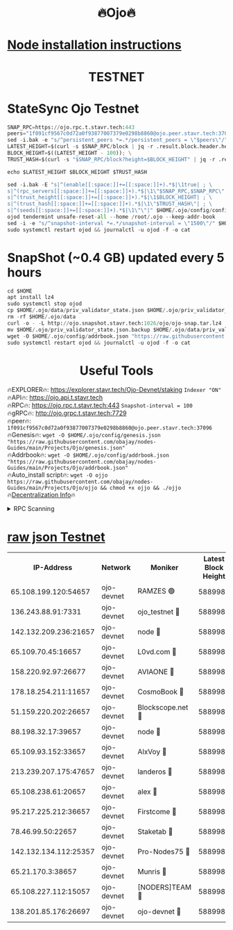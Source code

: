 <h1 align="center"> 🔥Ojo🔥</h1>

[Node installation instructions](https://github.com/obajay/nodes-Guides/tree/main/Projects/Ojo)
=

<h1 align="center"> TESTNET</h1>

# StateSync Ojo Testnet
```python
SNAP_RPC=https://ojo.rpc.t.stavr.tech:443
peers="1f091cf9567c0d72a0f93877007379e0298b8860@ojo.peer.stavr.tech:37096"
sed -i.bak -e "s/^persistent_peers *=.*/persistent_peers = \"$peers\"/" $HOME/.ojo/config/config.toml
LATEST_HEIGHT=$(curl -s $SNAP_RPC/block | jq -r .result.block.header.height); \
BLOCK_HEIGHT=$((LATEST_HEIGHT - 100)); \
TRUST_HASH=$(curl -s "$SNAP_RPC/block?height=$BLOCK_HEIGHT" | jq -r .result.block_id.hash)

echo $LATEST_HEIGHT $BLOCK_HEIGHT $TRUST_HASH

sed -i.bak -E "s|^(enable[[:space:]]+=[[:space:]]+).*$|\1true| ; \
s|^(rpc_servers[[:space:]]+=[[:space:]]+).*$|\1\"$SNAP_RPC,$SNAP_RPC\"| ; \
s|^(trust_height[[:space:]]+=[[:space:]]+).*$|\1$BLOCK_HEIGHT| ; \
s|^(trust_hash[[:space:]]+=[[:space:]]+).*$|\1\"$TRUST_HASH\"| ; \
s|^(seeds[[:space:]]+=[[:space:]]+).*$|\1\"\"|" $HOME/.ojo/config/config.toml
ojod tendermint unsafe-reset-all --home /root/.ojo --keep-addr-book
sed -i -e "s/^snapshot-interval *=.*/snapshot-interval = \"1500\"/" $HOME/.ojo/config/app.toml
sudo systemctl restart ojod && journalctl -u ojod -f -o cat
```
# SnapShot (~0.4 GB) updated every 5 hours
```python
cd $HOME
apt install lz4
sudo systemctl stop ojod
cp $HOME/.ojo/data/priv_validator_state.json $HOME/.ojo/priv_validator_state.json.backup
rm -rf $HOME/.ojo/data
curl -o - -L http://ojo.snapshot.stavr.tech:1026/ojo/ojo-snap.tar.lz4 | lz4 -c -d - | tar -x -C $HOME/.ojo --strip-components 2
mv $HOME/.ojo/priv_validator_state.json.backup $HOME/.ojo/data/priv_validator_state.json
wget -O $HOME/.ojo/config/addrbook.json "https://raw.githubusercontent.com/obajay/nodes-Guides/main/Projects/Ojo/addrbook.json"
sudo systemctl restart ojod && journalctl -u ojod -f -o cat
```
 <h1 align="center"> Useful Tools</h1>

🔥EXPLORER🔥:        https://explorer.stavr.tech/Ojo-Devnet/staking        `Indexer "ON"` \
🔥API🔥:                     https://ojo.api.t.stavr.tech \
🔥RPC🔥:                    https://ojo.rpc.t.stavr.tech:443              `Snapshot-interval = 100` \
🔥gRPC🔥:                  http://ojo.grpc.t.stavr.tech:7729 \
🔥peer🔥:                   `1f091cf9567c0d72a0f93877007379e0298b8860@ojo.peer.stavr.tech:37096` \
🔥Genesis🔥:    ```wget -O $HOME/.ojo/config/genesis.json "https://raw.githubusercontent.com/obajay/nodes-Guides/main/Projects/Ojo/genesis.json"``` \
🔥Addrbook🔥:    ```wget -O $HOME/.ojo/config/addrbook.json "https://raw.githubusercontent.com/obajay/nodes-Guides/main/Projects/Ojo/addrbook.json"``` \
🔥Auto_install script🔥: ```wget -O ojjo https://raw.githubusercontent.com/obajay/nodes-Guides/main/Projects/Ojo/ojjo && chmod +x ojjo && ./ojjo``` \
🔥[Decentralization Info](https://github.com/obajay/StateSync-snapshots/tree/main/Projects/Ojo/Decentralization)🔥



<details>
<summary>RPC Scanning</summary>

<h2 align="center"> We scan nodes in real time every 4 hours. And we provide the final result of RPC endpoints.
We cannot influence the operation of these nodes in any way. </h2>


```python
If Voting Power is higher than 0 --> then the Node is a validator of the network and may be subject to attack and be a potential threat to the chain.
```
```python
We marked such validators with a red symbol
```

</details>

[raw json Testnet](https://rpc-check.ojot.stavr.tech/ojot/rpc-ojot-result.json)
=


<table><tr><th>IP-Address</th><th>Network</th><th>Moniker</th><th>Latest Block Height</th><th>Earliest Block Height</th><th>Catching Up</th><th>Tx Index</th><th>Voting Power</th><th>Scan Time</th></tr><tr><td>65.108.199.120:54657</td><td>ojo-devnet</td><td>RAMZES 🟢</td><td>5889983</td><td>306156</td><td>False</td><td>on</td><td>0</td><td>2024-03-15T08:04:38.332371261UTC</td></tr><tr><td>136.243.88.91:7331</td><td>ojo-devnet</td><td>ojo_testnet 🔴</td><td>5889985</td><td>308845</td><td>False</td><td>on</td><td>1000</td><td>2024-03-15T08:04:45.843034073UTC</td></tr><tr><td>142.132.209.236:21657</td><td>ojo-devnet</td><td>node 🔴</td><td>5889987</td><td>350001</td><td>False</td><td>on</td><td>1999</td><td>2024-03-15T08:04:57.217758952UTC</td></tr><tr><td>65.109.70.45:16657</td><td>ojo-devnet</td><td>L0vd.com 🔴</td><td>5889988</td><td>695918</td><td>False</td><td>off</td><td>998</td><td>2024-03-15T08:05:04.625874537UTC</td></tr><tr><td>158.220.92.97:26677</td><td>ojo-devnet</td><td>AVIAONE 🔴</td><td>5889986</td><td>2754001</td><td>False</td><td>on</td><td>19926</td><td>2024-03-15T08:04:54.390269577UTC</td></tr><tr><td>178.18.254.211:11657</td><td>ojo-devnet</td><td>CosmoBook 🔴</td><td>5889987</td><td>4392001</td><td>False</td><td>off</td><td>1047</td><td>2024-03-15T08:04:59.514692432UTC</td></tr><tr><td>51.159.220.202:26657</td><td>ojo-devnet</td><td>Blockscope.net 🔴</td><td>5889983</td><td>4425001</td><td>False</td><td>on</td><td>2097</td><td>2024-03-15T08:04:37.728392531UTC</td></tr><tr><td>88.198.32.17:39657</td><td>ojo-devnet</td><td>node 🔴</td><td>5889987</td><td>4710001</td><td>False</td><td>on</td><td>107093</td><td>2024-03-15T08:04:59.714061536UTC</td></tr><tr><td>65.109.93.152:33657</td><td>ojo-devnet</td><td>AlxVoy 🔴</td><td>5889987</td><td>4943001</td><td>False</td><td>on</td><td>6350855</td><td>2024-03-15T08:04:56.990940144UTC</td></tr><tr><td>213.239.207.175:47657</td><td>ojo-devnet</td><td>landeros 🔴</td><td>5889986</td><td>4967924</td><td>False</td><td>off</td><td>11083</td><td>2024-03-15T08:04:54.618659375UTC</td></tr><tr><td>65.108.238.61:20657</td><td>ojo-devnet</td><td>alex 🔴</td><td>5889983</td><td>5131001</td><td>False</td><td>on</td><td>11359</td><td>2024-03-15T08:04:38.038602642UTC</td></tr><tr><td>95.217.225.212:36657</td><td>ojo-devnet</td><td>Firstcome 🔴</td><td>5889984</td><td>5251946</td><td>False</td><td>on</td><td>13566</td><td>2024-03-15T08:04:43.564979906UTC</td></tr><tr><td>78.46.99.50:22657</td><td>ojo-devnet</td><td>Staketab 🔴</td><td>5889988</td><td>5668501</td><td>False</td><td>on</td><td>1276</td><td>2024-03-15T08:05:04.870861798UTC</td></tr><tr><td>142.132.134.112:25357</td><td>ojo-devnet</td><td>Pro-Nodes75 🔴</td><td>5889984</td><td>5789984</td><td>False</td><td>on</td><td>24651</td><td>2024-03-15T08:04:40.891770827UTC</td></tr><tr><td>65.21.170.3:38657</td><td>ojo-devnet</td><td>Munris 🔴</td><td>5889984</td><td>5789984</td><td>False</td><td>off</td><td>20123</td><td>2024-03-15T08:04:43.235739630UTC</td></tr><tr><td>65.108.227.112:15057</td><td>ojo-devnet</td><td>[NODERS]TEAM 🔴</td><td>5889988</td><td>5789988</td><td>False</td><td>off</td><td>9999</td><td>2024-03-15T08:05:04.064681443UTC</td></tr><tr><td>138.201.85.176:26697</td><td>ojo-devnet</td><td>ojo-devnet 🔴</td><td>5889988</td><td>5789988</td><td>False</td><td>on</td><td>1000024000</td><td>2024-03-15T08:05:04.325254094UTC</td></tr></table>
